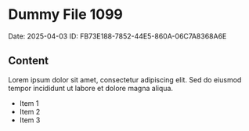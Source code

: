 # Dummy File 1099

Date: 2025-04-03
ID: FB73E188-7852-44E5-860A-06C7A8368A6E

## Content

Lorem ipsum dolor sit amet, consectetur adipiscing elit.
Sed do eiusmod tempor incididunt ut labore et dolore magna aliqua.

* Item 1
* Item 2
* Item 3

